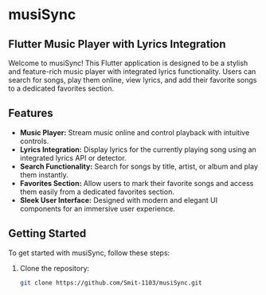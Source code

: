 # musiSync
## Flutter Music Player with Lyrics Integration

Welcome to musiSync! This Flutter application is designed to be a stylish and feature-rich music player with integrated lyrics functionality. Users can search for songs, play them online, view lyrics, and add their favorite songs to a dedicated favorites section.

## Features

- **Music Player:** Stream music online and control playback with intuitive controls.
- **Lyrics Integration:** Display lyrics for the currently playing song using an integrated lyrics API or detector.
- **Search Functionality:** Search for songs by title, artist, or album and play them instantly.
- **Favorites Section:** Allow users to mark their favorite songs and access them easily from a dedicated favorites section.
- **Sleek User Interface:** Designed with modern and elegant UI components for an immersive user experience.

## Getting Started

To get started with musiSync, follow these steps:

1. Clone the repository:

   ```bash
   git clone https://github.com/Smit-1103/musiSync.git
